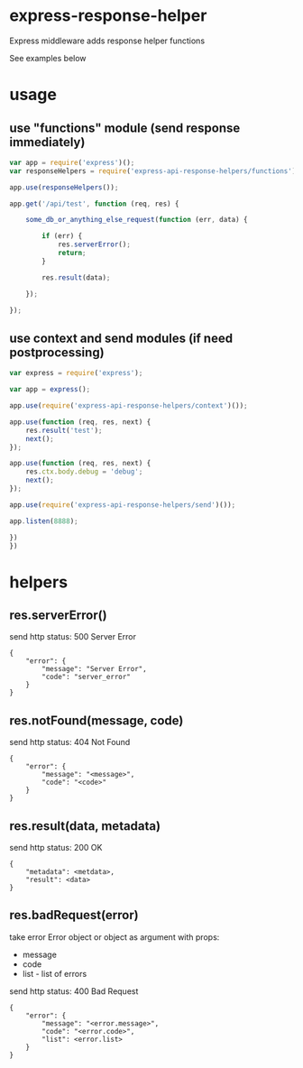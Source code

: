 # express-response-helper

Express middleware adds response helper functions  

See examples below

# usage

## use "functions" module (send response immediately)

```js
var app = require('express')();
var responseHelpers = require('express-api-response-helpers/functions');

app.use(responseHelpers());

app.get('/api/test', function (req, res) {

    some_db_or_anything_else_request(function (err, data) {

        if (err) {
            res.serverError();
            return;
        }

        res.result(data);

    });

});
```

## use context and send modules (if need postprocessing)

```js
var express = require('express');

var app = express();

app.use(require('express-api-response-helpers/context')());

app.use(function (req, res, next) {
    res.result('test');
    next();
});

app.use(function (req, res, next) {
    res.ctx.body.debug = 'debug';
    next();
});

app.use(require('express-api-response-helpers/send')());

app.listen(8888);

})
})
```

# helpers

## res.serverError()

send http status:  500 Server Error

```
{
    "error": {
        "message": "Server Error",
        "code": "server_error"
    }
}
```


## res.notFound(message, code)

send http status: 404 Not Found

```
{
    "error": {
        "message": "<message>",
        "code": "<code>"
    }
}
```


## res.result(data, metadata)

send http status: 200 OK

```
{
    "metadata": <metdata>,
    "result": <data>
}
```

## res.badRequest(error)

take error Error object or object as argument with props:

- message
- code
- list - list of errors

send http status: 400 Bad Request

```
{
    "error": {
        "message": "<error.message>",
        "code": "<error.code>",
        "list": <error.list>
    }
}
```
